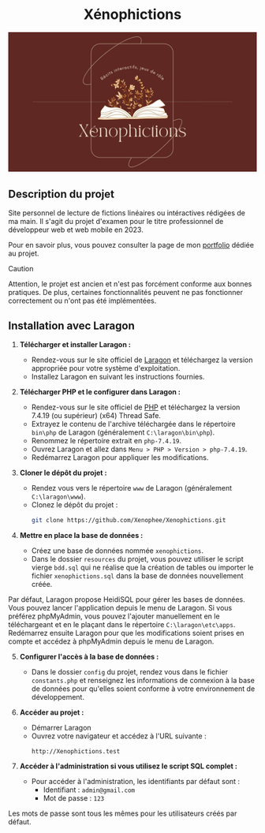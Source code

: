 <h1 align="center">Xénophictions</h1>

<img src="/preview.jpg" alt="Logo de l'application">

## Description du projet

Site personnel de lecture de fictions linéaires ou intéractives rédigées de ma main. Il s'agit du projet d'examen pour le titre professionnel de développeur web et web mobile en 2023.

Pour en savoir plus, vous pouvez consulter la page de mon [portfolio](https://perrine-dassonville.dev/portfolio/projet/xenophictions) dédiée au projet.


> [!CAUTION]
> Attention, le projet est ancien et n'est pas forcément conforme aux bonnes pratiques. De plus, certaines fonctionnalités peuvent ne pas fonctionner correctement ou n'ont pas été implémentées.


## Installation avec Laragon

1. **Télécharger et installer Laragon :**
    - Rendez-vous sur le site officiel de [Laragon](https://laragon.org/) et téléchargez la version appropriée pour votre système d'exploitation.
    - Installez Laragon en suivant les instructions fournies.


2. **Télécharger PHP et le configurer dans Laragon :**
    - Rendez-vous sur le site officiel de [PHP](https://www.php.net/downloads.php) et téléchargez la version 7.4.19 (ou supérieur) (x64) Thread Safe.
    - Extrayez le contenu de l'archive téléchargée dans le répertoire `bin\php` de Laragon (généralement `C:\laragon\bin\php`).
    - Renommez le répertoire extrait en `php-7.4.19`.
    - Ouvrez Laragon et allez dans `Menu > PHP > Version > php-7.4.19`.
    - Redémarrez Laragon pour appliquer les modifications.


3. **Cloner le dépôt du projet :**
    - Rendez vous vers le répertoire `www` de Laragon (généralement `C:\laragon\www`).
    - Clonez le dépôt du projet :
      ```sh
      git clone https://github.com/Xenophee/Xenophictions.git
      ```
      
4. **Mettre en place la base de données :**
    - Créez une base de données nommée `xenophictions`. 
    - Dans le dossier `resources` du projet, vous pouvez utiliser le script vierge `bdd.sql` qui ne réalise que la création de tables ou importer le fichier `xenophictions.sql` dans la base de données nouvellement créée.

Par défaut, Laragon propose HeidiSQL pour gérer les bases de données. Vous pouvez lancer l'application depuis le menu de Laragon. 
Si vous préférez phpMyAdmin, vous pouvez l'ajouter manuellement en le téléchargeant et en le plaçant dans le répertoire `C:\laragon\etc\apps`.
Redémarrez ensuite Laragon pour que les modifications soient prises en compte et accédez à phpMyAdmin depuis le menu de Laragon.

5. **Configurer l'accès à la base de données :**
    - Dans le dossier `config` du projet, rendez vous dans le fichier `constants.php` et renseignez les informations de connexion à la base de données pour qu'elles soient conforme à votre environnement de développement.


6. **Accéder au projet :**
   - Démarrer Laragon
   - Ouvrez votre navigateur et accédez à l'URL suivante :
     ```
     http://Xenophictions.test
     ```

7. **Accéder à l'administration si vous utilisez le script SQL complet :**
   - Pour accéder à l'administration, les identifiants par défaut sont :
      - Identifiant : `admin@gmail.com`
      - Mot de passe : `123`

Les mots de passe sont tous les mêmes pour les utilisateurs créés par défaut.
    